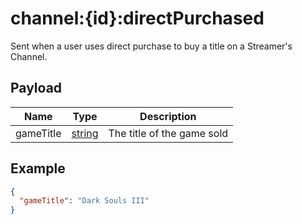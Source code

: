 # channel:{id}:directPurchased

Sent when a user uses direct purchase to buy a title on a Streamer&#x27;s Channel.

## Payload
|Name|Type|Description|
|----|----|-----------|
|gameTitle|[string](/rest/index.html#string)|The title of the game sold|

## Example
```json
{
  "gameTitle": "Dark Souls III"
}
```
